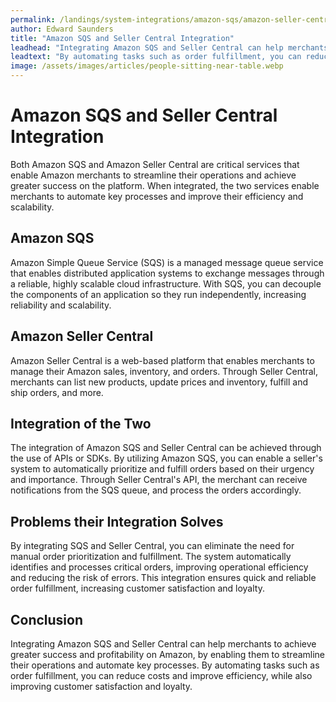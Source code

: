 ```yaml
---
permalink: /landings/system-integrations/amazon-sqs/amazon-seller-central
author: Edward Saunders
title: "Amazon SQS and Seller Central Integration"
leadhead: "Integrating Amazon SQS and Seller Central can help merchants to achieve greater success and profitability on Amazon, by enabling them to streamline their operations and automate key processes"
leadtext: "By automating tasks such as order fulfillment, you can reduce costs and improve efficiency, while also improving customer satisfaction and loyalty."
image: /assets/images/articles/people-sitting-near-table.webp
---
```

<div class="arttext">	<h1>Amazon SQS and Seller Central Integration</h1>
	<p>Both Amazon SQS and Amazon Seller Central are critical services that enable Amazon merchants to streamline their operations and achieve greater success on the platform. When integrated, the two services enable merchants to automate key processes and improve their efficiency and scalability.</p>
	<h2>Amazon SQS</h2>
	<p>Amazon Simple Queue Service (SQS) is a managed message queue service that enables distributed application systems to exchange messages through a reliable, highly scalable cloud infrastructure. With SQS, you can decouple the components of an application so they run independently, increasing reliability and scalability.</p>
	<h2>Amazon Seller Central</h2>
	<p>Amazon Seller Central is a web-based platform that enables merchants to manage their Amazon sales, inventory, and orders. Through Seller Central, merchants can list new products, update prices and inventory, fulfill and ship orders, and more.</p>
	<h2>Integration of the Two</h2>
	<p>The integration of Amazon SQS and Seller Central can be achieved through the use of APIs or SDKs. By utilizing Amazon SQS, you can enable a seller's system to automatically prioritize and fulfill orders based on their urgency and importance. Through Seller Central's API, the merchant can receive notifications from the SQS queue, and process the orders accordingly.</p>
	<h2>Problems their Integration Solves</h2>
	<p>By integrating SQS and Seller Central, you can eliminate the need for manual order prioritization and fulfillment. The system automatically identifies and processes critical orders, improving operational efficiency and reducing the risk of errors. This integration ensures quick and reliable order fulfillment, increasing customer satisfaction and loyalty.</p>
	<h2>Conclusion</h2>
	<p>Integrating Amazon SQS and Seller Central can help merchants to achieve greater success and profitability on Amazon, by enabling them to streamline their operations and automate key processes. By automating tasks such as order fulfillment, you can reduce costs and improve efficiency, while also improving customer satisfaction and loyalty.</p>
</div>